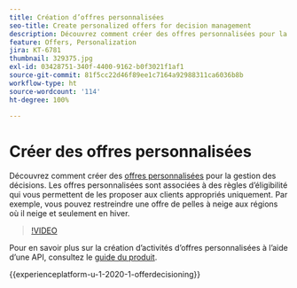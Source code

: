 ```yaml
---
title: Création d’offres personnalisées
seo-title: Create personalized offers for decision management
description: Découvrez comment créer des offres personnalisées pour la gestion des décisions. Les offres personnalisées sont associées à des règles d’éligibilité qui vous permettent de les proposer aux clients appropriés uniquement.
feature: Offers, Personalization
jira: KT-6781
thumbnail: 329375.jpg
exl-id: 03428751-340f-4400-9162-b0f3021f1af1
source-git-commit: 81f5cc22d46f89ee1c7164a92988311ca6036b8b
workflow-type: ht
source-wordcount: '114'
ht-degree: 100%

---
```


# Créer des offres personnalisées

Découvrez comment créer des [offres personnalisées](https://experienceleague.adobe.com/docs/journey-optimizer/using/offer-decisioniong/managing-offers-in-the-offer-library/creating-personalized-offers.html?lang=fr) pour la gestion des décisions. Les offres personnalisées sont associées à des règles d’éligibilité qui vous permettent de les proposer aux clients appropriés uniquement. Par exemple, vous pouvez restreindre une offre de pelles à neige aux régions où il neige et seulement en hiver.

>[!VIDEO](https://video.tv.adobe.com/v/329375?quality=12&learn=on)

Pour en savoir plus sur la création d’activités d’offres personnalisées à lʼaide dʼune API, consultez le [guide du produit](https://experienceleague.adobe.com/docs/journey-optimizer/using/offer-decisioniong/api-reference/offers-api/personalized-offers/create.html?lang=fr).

{{experienceplatform-u-1-2020-1-offerdecisioning}}

